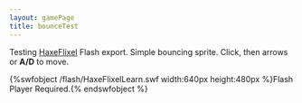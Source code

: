 ```yaml
---
layout: gamePage
title: bounceTest
---
```


Testing [HaxeFlixel](http://haxeflixel.com) Flash export. Simple bouncing sprite. Click, then  arrows or **A/D** to move.

{%swfobject /flash/HaxeFlixelLearn.swf width:640px height:480px %}Flash Player Required.{% endswfobject %}